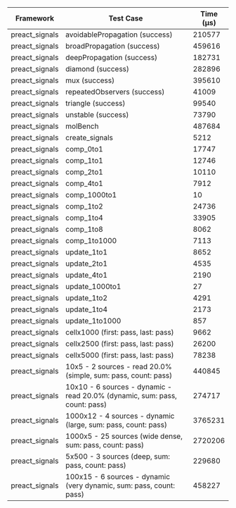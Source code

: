 | Framework | Test Case | Time (μs) |
| --- | --- | --- |
| preact_signals | avoidablePropagation (success) | 210577 |
| preact_signals | broadPropagation (success) | 459616 |
| preact_signals | deepPropagation (success) | 182731 |
| preact_signals | diamond (success) | 282896 |
| preact_signals | mux (success) | 395610 |
| preact_signals | repeatedObservers (success) | 41009 |
| preact_signals | triangle (success) | 99540 |
| preact_signals | unstable (success) | 73790 |
| preact_signals | molBench | 487684 |
| preact_signals | create_signals | 5212 |
| preact_signals | comp_0to1 | 17747 |
| preact_signals | comp_1to1 | 12746 |
| preact_signals | comp_2to1 | 10110 |
| preact_signals | comp_4to1 | 7912 |
| preact_signals | comp_1000to1 | 10 |
| preact_signals | comp_1to2 | 24736 |
| preact_signals | comp_1to4 | 33905 |
| preact_signals | comp_1to8 | 8062 |
| preact_signals | comp_1to1000 | 7113 |
| preact_signals | update_1to1 | 8652 |
| preact_signals | update_2to1 | 4535 |
| preact_signals | update_4to1 | 2190 |
| preact_signals | update_1000to1 | 27 |
| preact_signals | update_1to2 | 4291 |
| preact_signals | update_1to4 | 2173 |
| preact_signals | update_1to1000 | 857 |
| preact_signals | cellx1000 (first: pass, last: pass) | 9662 |
| preact_signals | cellx2500 (first: pass, last: pass) | 26200 |
| preact_signals | cellx5000 (first: pass, last: pass) | 78238 |
| preact_signals | 10x5 - 2 sources - read 20.0% (simple, sum: pass, count: pass) | 440845 |
| preact_signals | 10x10 - 6 sources - dynamic - read 20.0% (dynamic, sum: pass, count: pass) | 274717 |
| preact_signals | 1000x12 - 4 sources - dynamic (large, sum: pass, count: pass) | 3765231 |
| preact_signals | 1000x5 - 25 sources (wide dense, sum: pass, count: pass) | 2720206 |
| preact_signals | 5x500 - 3 sources (deep, sum: pass, count: pass) | 229680 |
| preact_signals | 100x15 - 6 sources - dynamic (very dynamic, sum: pass, count: pass) | 458227 |
